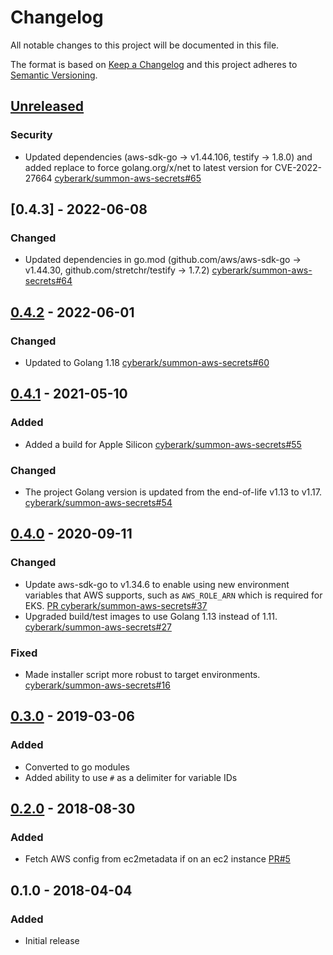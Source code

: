 # Changelog
All notable changes to this project will be documented in this file.

The format is based on [Keep a Changelog](http://keepachangelog.com/en/1.0.0/)
and this project adheres to [Semantic Versioning](http://semver.org/spec/v2.0.0.html).

## [Unreleased]
### Security
- Updated dependencies (aws-sdk-go -> v1.44.106, testify -> 1.8.0) and added replace
  to force golang.org/x/net to latest version for CVE-2022-27664
  [cyberark/summon-aws-secrets#65](https://github.com/cyberark/summon-aws-secrets/pull/65)

## [0.4.3] - 2022-06-08
### Changed
- Updated dependencies in go.mod (github.com/aws/aws-sdk-go -> v1.44.30, 
  github.com/stretchr/testify -> 1.7.2)
  [cyberark/summon-aws-secrets#64](https://github.com/cyberark/summon-aws-secrets/pull/64)

## [0.4.2] - 2022-06-01
### Changed
- Updated to Golang 1.18
  [cyberark/summon-aws-secrets#60](https://github.com/cyberark/summon-aws-secrets/pull/60)

## [0.4.1] - 2021-05-10
### Added
- Added a build for Apple Silicon
  [cyberark/summon-aws-secrets#55](https://github.com/cyberark/summon-aws-secrets/issues/55)

### Changed
- The project Golang version is updated from the end-of-life v1.13 to v1.17.
  [cyberark/summon-aws-secrets#54](https://github.com/cyberark/summon-aws-secrets/pull/54)

## [0.4.0] - 2020-09-11
### Changed
- Update aws-sdk-go to v1.34.6 to enable using new environment variables that AWS supports, such as
  `AWS_ROLE_ARN` which is required for EKS.
  [PR cyberark/summon-aws-secrets#37](https://github.com/cyberark/summon-aws-secrets/pull/37)
- Upgraded build/test images to use Golang 1.13 instead of 1.11.
  [cyberark/summon-aws-secrets#27](https://github.com/cyberark/summon-aws-secrets/issues/27)

### Fixed
- Made installer script more robust to target environments.
  [cyberark/summon-aws-secrets#16](https://github.com/cyberark/summon-aws-secrets/issues/16)

## [0.3.0] - 2019-03-06
### Added
- Converted to go modules
- Added ability to use `#` as a delimiter for variable IDs

## [0.2.0] - 2018-08-30
### Added
- Fetch AWS config from ec2metadata if on an ec2 instance [PR#5](https://github.com/cyberark/summon-aws-secrets/pull/5)

## 0.1.0 - 2018-04-04
### Added
- Initial release

[Unreleased]: https://github.com/cyberark/summon-aws-secrets/compare/v0.4.2...HEAD
[0.4.2]: https://github.com/cyberark/summon-aws-secrets/compare/v0.4.1...v0.4.2
[0.4.1]: https://github.com/cyberark/summon-aws-secrets/compare/v0.4.0...v0.4.1
[0.4.0]: https://github.com/cyberark/summon-aws-secrets/compare/v0.3.0...v0.4.0
[0.3.0]: https://github.com/cyberark/summon-aws-secrets/compare/v0.2.0...v0.3.0
[0.2.0]: https://github.com/cyberark/summon-aws-secrets/compare/v0.1.0...v0.2.0
